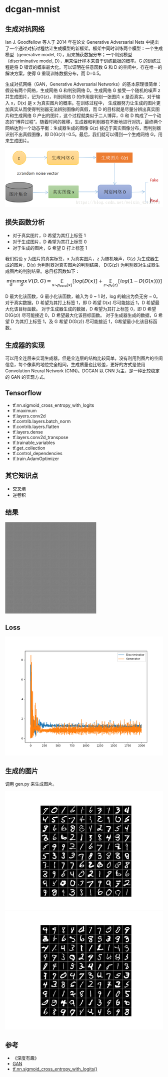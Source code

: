 # dcgan-mnist

## 生成对抗网络

Ian J. Goodfellow 等人于 2014 年在论文 Generative Adversarial Nets 中提出了一个通过对抗过程估计生成模型的新框架。框架中同时训练两个模型：一个生成模型（generative model, G），用来捕获数据分布；一个判别模型（discriminative model, D），用来估计样本来自于训练数据的概率。G 的训练过程是将 D 错误的概率最大化。可以证明在任意函数 G 和 D 的空间中，存在唯一的解决方案，使得 G 重现训练数据分布，而 D=0.5。

生成对抗网络（GAN，Generative Adversarial Networks）的基本原理很简单：假设有两个网络，生成网络 G 和判别网络 D。生成网络 G 接受一个随机的噪声 z 并生成图片，记为G(z)，判别网络 D 的作用是判别一张图片 x 是否真实，对于输入 x，D(x) 是 x 为真实图片的概率。在训练过程中， 生成器努力让生成的图片更加真实从而使得判别器无法辨别图像的真假，而 D 的目标就是尽量分辨出真实图片和生成网络 G 产出的图片，这个过程就类似于二人博弈，G 和 D 构成了一个动态的“博弈过程”。随着时间的推移，生成器和判别器在不断地进行对抗，最终两个网络达到一个动态平衡：生成器生成的图像 G(z) 接近于真实图像分布，而判别器识别不出真假图像，即 D(G(z))=0.5。最后，我们就可以得到一个生成网络 G，用来生成图片。

![](gan_theory.png)

## 损失函数分析

- 对于真实图片，D 希望为其打上标签 1
- 对于生成图片，D 希望为其打上标签 0
- 对于生成的图片，G 希望 D 打上标签 1

我们假设 y 为图片的真实标签，x 为真实图片，z 为随机噪声，G(z) 为生成器生成的图片，D(x) 为判别器对真实图片的判别结果， D(G(z)) 为判别器对生成器生成图片的判别结果。总目标函数如下：

![](object_function.png)

D 最大化该函数，G 最小化该函数，输入为 0 ~ 1 时，log 的输出为负无穷 ~ 0。
对于真实数据，D 希望为其打上标签 1，即 D 希望 D(x) 尽可能接近 1，D 希望最大化该目标函数。
对于生成器生成的数据，D 希望为其打上标签 0，即 D 希望 D(G(z)) 尽可能接近 0，D 希望最大化该目标函数。
对于生成器生成的数据，G 希望 D 为其打上标签 1，及 G 希望 D(G(z)) 尽可能接近 1，G希望最小化该目标函数。

## 生成器的实现

可以用全连层来实现生成器，但是全连层的结构比较简单，没有利用到图片的空间信息，每个像素的地位完全相同，生成质量也比较差，更好的方式是使用 Convolution Neural Network (CNN)。DCGAN 以 CNN 为主，是一种比较稳定的 GAN 的实现方式。

## Tensorflow

- tf.nn.sigmoid_cross_entropy_with_logits
- tf.maximum
- tf.layers.conv2d
- tf.contrib.layers.batch_norm
- tf.contrib.layers.flatten
- tf.layers.dense
- tf.layers.conv2d_transpose
- tf.trainable_variables
- tf.get_collection
- tf.control_dependencies
- tf.train.AdamOptimizer

## 其它知识点

- 交叉熵
- 逆卷积

## 结果

![](samples.gif)

## Loss

![](loss.png)

## 生成的图片

调用 gen.py 来生成图片。

![](gen_1.png)
![](gen_2.png)

## 参考

- 《深度有趣》
- [GAN](https://github.com/YadiraF/GAN)
- [tf.nn.sigmoid_cross_entropy_with_logits()](https://blog.csdn.net/m0_37393514/article/details/81393819)

